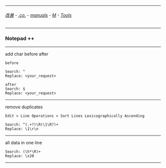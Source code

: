 
---

###### [改善](https://github.com/ttltrk/0C/blob/master/README.MD) - [.co.](https://github.com/ttltrk/PRG/blob/master/CODING.MD) - [manuals](https://github.com/ttltrk/PRG/blob/master/MAN.MD) - [M](https://github.com/ttltrk/ELSE/blob/master/M/M.MD) - [Tools](https://github.com/ttltrk/ELSE/blob/master/M/TOOLS/TOOLS.MD)

---

### Notepad ++

---

add char before after

```
before

Search: ^ 
Replace: <your_request>

after
Search: $ 
Replace: <your_request>
```

---

remove duplicates

```
Edit > Line Operations > Sort Lines Lexicographically Ascending 

Search: ^(.+?)\R(\1\R?)+
Replace: \1\r\n
```

---

all data in one line

```
Search: (\h*\R)+ 
Replace: \x20
```

---
